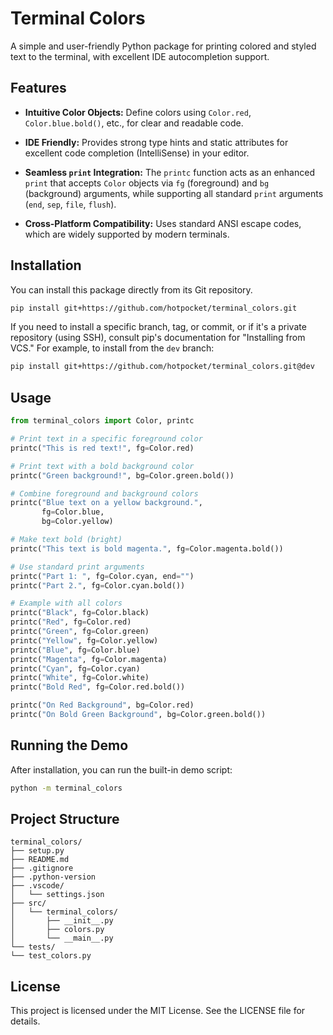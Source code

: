 # Terminal Colors

A simple and user-friendly Python package for printing colored and styled text to the terminal,
with excellent IDE autocompletion support.

## Features

- **Intuitive Color Objects:** Define colors using `Color.red`, `Color.blue.bold()`, etc., for clear and readable code.
- **IDE Friendly:** Provides strong type hints and static attributes for excellent code completion (IntelliSense) in your editor.
- **Seamless `print` Integration:** The `printc` function acts as an enhanced `print` that accepts `Color` objects via `fg` (foreground) and `bg` (background) arguments, while supporting all standard `print` arguments (`end`, `sep`, `file`, `flush`).

- **Cross-Platform Compatibility:** Uses standard ANSI escape codes, which are widely supported by modern terminals.

## Installation

You can install this package directly from its Git repository.

```bash
pip install git+https://github.com/hotpocket/terminal_colors.git
```

If you need to install a specific branch, tag, or commit, or if it's a private repository (using SSH), consult pip's documentation for "Installing from VCS." For example, to install from the `dev` branch:

```bash
pip install git+https://github.com/hotpocket/terminal_colors.git@dev
```

## Usage

```python
from terminal_colors import Color, printc

# Print text in a specific foreground color
printc("This is red text!", fg=Color.red)

# Print text with a bold background color
printc("Green background!", bg=Color.green.bold())

# Combine foreground and background colors
printc("Blue text on a yellow background.",
       fg=Color.blue,
       bg=Color.yellow)

# Make text bold (bright)
printc("This text is bold magenta.", fg=Color.magenta.bold())

# Use standard print arguments
printc("Part 1: ", fg=Color.cyan, end="")
printc("Part 2.", fg=Color.cyan.bold())

# Example with all colors
printc("Black", fg=Color.black)
printc("Red", fg=Color.red)
printc("Green", fg=Color.green)
printc("Yellow", fg=Color.yellow)
printc("Blue", fg=Color.blue)
printc("Magenta", fg=Color.magenta)
printc("Cyan", fg=Color.cyan)
printc("White", fg=Color.white)
printc("Bold Red", fg=Color.red.bold())

printc("On Red Background", bg=Color.red)
printc("On Bold Green Background", bg=Color.green.bold())
```

## Running the Demo

After installation, you can run the built-in demo script:

```bash
python -m terminal_colors
```

## Project Structure
```
terminal_colors/
├── setup.py
├── README.md
├── .gitignore
├── .python-version
├── .vscode/
│   └── settings.json
├── src/
│   └── terminal_colors/
│       ├── __init__.py
│       ├── colors.py
│       └── __main__.py
└── tests/
└── test_colors.py
```
## License
This project is licensed under the MIT License. See the LICENSE file for details.